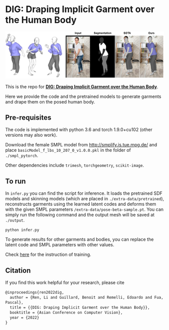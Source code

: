 # DIG: Draping Implicit Garment over the Human Body
<p align="center"><img src="misc/front.png"></p>

This is the repo for [**DIG: Draping Implicit Garment over the Human Body**](https://liren2515.github.io/page/dig/dig.html).

Here we provide the code and the pretrained models to generate garments and drape them on the posed human body.

## Pre-requisites
The code is implemented with python 3.6 and torch 1.9.0+cu102 (other versions may also work).

Download the female SMPL model from http://smplify.is.tue.mpg.de/ and place `basicModel_f_lbs_10_207_0_v1.0.0.pkl` in the folder of `./smpl_pytorch`.

Other dependencies include `trimesh`, `torchgeometry`, `scikit-image`.

## To run
In `infer.py` you can find the script for inference. It loads the pretrained SDF models and skinning models (which are placed in `./extra-data/pretrained`), reconstructs garments using the learned latent codes and deforms them with the given SMPL parameters `/extra-data/pose-beta-sample.pt`. You can simply run the following command and the output mesh will be saved at `./output`.
```
python infer.py
```

To generate results for other garments and bodies, you can replace the latent code and SMPL parameters with other values.

Check [here](https://github.com/liren2515/DIG/tree/main/models) for the instruction of training.

## Citation
If you find this work helpful for your research, please cite
```
@inproceedings{ren2022dig,
  author = {Ren, Li and Guillard, Benoit and Remelli, Edoardo and Fua, Pascal},
  title = {{DIG: Draping Implicit Garment over the Human Body}},
  booktitle = {Asian Conference on Computer Vision},
  year = {2022}
}
```
